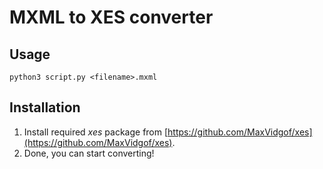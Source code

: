 # MXML to XES converter

## Usage
```python3 script.py <filename>.mxml```

## Installation
1. Install required *xes* package from [https://github.com/MaxVidgof/xes](https://github.com/MaxVidgof/xes).
2. Done, you can start converting!
